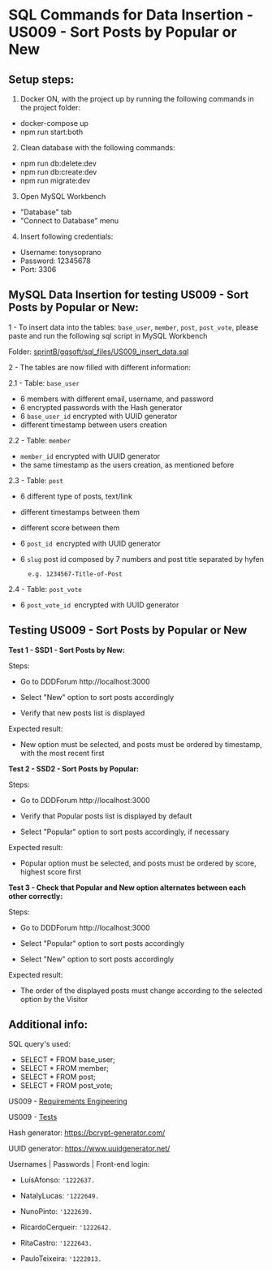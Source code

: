 # SQL Commands for Data Insertion - US009 - Sort Posts by Popular or New

## Setup steps:

1. Docker ON, with the project up by running the following commands in the project folder:

* docker-compose up
* npm run start:both

2. Clean database with the following commands:

* npm run db:delete:dev
* npm run db:create:dev
* npm run migrate:dev

3. Open MySQL Workbench

* "Database" tab
* "Connect to Database" menu

4. Insert following credentials:

* Username: tonysoprano
* Password: 12345678
* Port: 3306

## MySQL Data Insertion for testing US009 - Sort Posts by Popular or New:

1 - To insert data into the tables: `base_user`, `member`, `post`, `post_vote`, please paste and run the following sql script in MySQL Workbench

Folder: [sprintB/gqsoft/sql_files/US009_insert_data.sql](/docs/sprintB/gqsoft/sql_files/US009_insert_data.sql)

2 - The tables are now filled with different information:

2.1 - Table: `base_user`

* 6 members with different email, username, and password
* 6 encrypted passwords with the Hash generator
* 6 `base_user_id` encrypted with UUID generator
* different timestamp between users creation

2.2 - Table: `member`
* `member_id` encrypted with UUID generator
* the same timestamp as the users creation, as mentioned before

2.3 - Table: `post`
* 6 different type of posts, text/link
* different timestamps between them
* different score between them
* 6 `post_id `encrypted with UUID generator
* 6 `slug` post id composed by 7 numbers and post title separated by hyfen
    
        e.g. 1234567-Title-of-Post

2.4 - Table: `post_vote`
* 6 `post_vote_id `encrypted with UUID generator


## Testing US009 - Sort Posts by Popular or New

**Test 1 - SSD1 - Sort Posts by New:**

Steps:

* Go to DDDForum http://localhost:3000

* Select "New" option to sort posts accordingly

* Verify that new posts list is displayed

Expected result:

* New option must be selected, and posts must be ordered by timestamp, with the most recent first

**Test 2 - SSD2 - Sort Posts by Popular:**

Steps:

* Go to DDDForum http://localhost:3000

* Verify that Popular posts list is displayed by default

* Select "Popular" option to sort posts accordingly, if necessary

Expected result:

* Popular option must be selected, and posts must be ordered by score, highest score first

**Test 3 - Check that Popular and New option alternates between each other correctly:**

Steps:

* Go to DDDForum http://localhost:3000

* Select "Popular" option to sort posts accordingly

* Select "New" option to sort posts accordingly

Expected result:

* The order of the displayed posts must change according to the selected option by the Visitor

## Additional info:

SQL query's used:

* SELECT * FROM base_user;
* SELECT * FROM member;
* SELECT * FROM post;
* SELECT * FROM post_vote;

US009 - [Requirements Engineering](/docs//sprintA/us009/01.requirements-engeneering/readme.md)

US009 - [Tests](/docs//sprintA/us009/02.tests/readme.md)

Hash generator: https://bcrypt-generator.com/

UUID generator: https://www.uuidgenerator.net/

Usernames | Passwords | Front-end login: 

* LuísAfonso: `'1222637.`

* NatalyLucas: `'1222649.`

* NunoPinto: `'1222639.`

* RicardoCerqueir: `'1222642.`

* RitaCastro: `'1222643.`

* PauloTeixeira: `'1222013.`